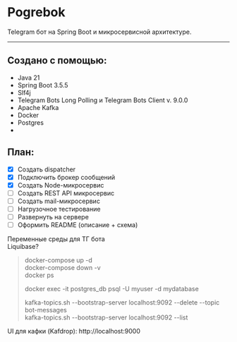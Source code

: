 # Pogrebok <br/>

Telegram бот на Spring Boot и микросервисной архитектуре.
_________________

## Создано с помощью:
- Java 21
- Spring Boot 3.5.5
- Slf4j
- Telegram Bots Long Polling и Telegram Bots Client v. 9.0.0
- Apache Kafka
- Docker
- Postgres
- 

## План:
- [x] Создать dispatcher
- [x] Подключить брокер сообщений
- [x] Создать Node-микросервис
- [ ] Создать REST API микросервис
- [ ] Создать mail-микросервис
- [ ] Нагрузочное тестирование
- [ ] Развернуть на сервере
- [ ] Оформить README (описание + схема)

Переменные среды для ТГ бота<br/>
Liquibase?

> docker-compose up -d <br/>
> docker-compose down -v <br/>
> docker ps
> 
> docker exec -it postgres_db psql -U myuser -d mydatabase
> 
> kafka-topics.sh --bootstrap-server localhost:9092 --delete --topic bot-messages <br/>
> kafka-topics.sh --bootstrap-server localhost:9092 --list
> 
UI для кафки (Kafdrop): http://localhost:9000